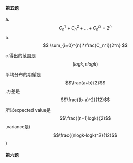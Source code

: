 #### 第五题

a.
$$
C_n^1+C_n^2+...+C_n^n = 2^n
$$
b.
$$
\sum_{i=0}^{n}i*\frac{C_n^i}{2^n}
$$


c.得出的范围是$$(logk,nlogk)$$

平均分布的期望是$$\frac{a+b}{2}$$,方差是$$\frac{(b-a)^2}{12}$$

所以expected value是$$\frac{(n+1)logk}{2}$$,variance是($$\frac{(nlogk-logk)^2}{12}$$)



#### 第六题





